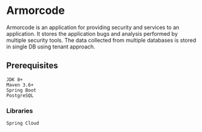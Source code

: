 # Armorcode
Armorcode is an application for providing security and services to an application. It stores the application bugs and analysis performed by multiple security tools.
The data collected from multiple databases is stored in single DB using tenant approach. 

## Prerequisites

```
JDK 8+
Maven 3.6+
Spring Boot
PostgreSQL
```
### Libraries

```
Spring Cloud
```


